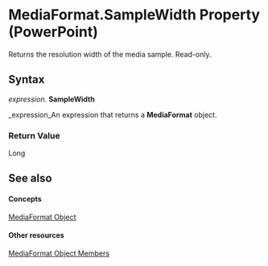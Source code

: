 
# MediaFormat.SampleWidth Property (PowerPoint)

Returns the resolution width of the media sample. Read-only.


## Syntax

 _expression_. **SampleWidth**

 _expression_An expression that returns a  **MediaFormat** object.


### Return Value

Long


## See also


#### Concepts


 [MediaFormat Object](26035913-32c6-fa4e-91c4-2e232e4d84a9.md)
#### Other resources


 [MediaFormat Object Members](b291af82-4c7c-9898-207b-836f63c21d64.md)
